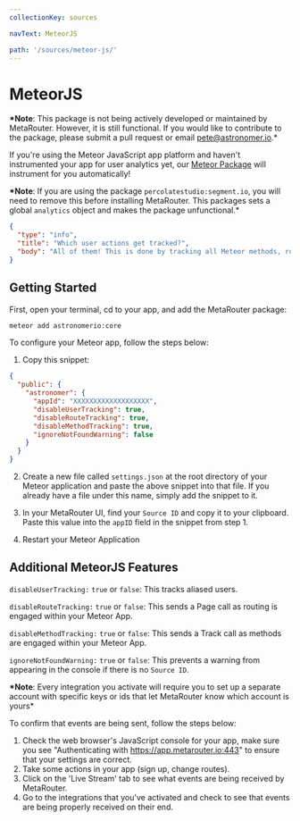 ```yaml
---
collectionKey: sources

navText: MeteorJS

path: '/sources/meteor-js/'
---
```


# MeteorJS

**\*Note**: This package is not being actively developed or maintained by MetaRouter. However, it is still functional. If you would like to contribute to the package, please submit a pull request or email pete@astronomer.io.\*

If you're using the Meteor JavaScript app platform and haven't instrumented your app for user analytics yet, our [Meteor Package](https://atmospherejs.com/astronomerio/core) will instrument for you automatically!

**\*Note**: If you are using the package `percolatestudio:segment.io`, you will need to remove this before installing MetaRouter. This packages sets a global `analytics` object and makes the package unfunctional.\*

```json
{
  "type": "info",
  "title": "Which user actions get tracked?",
  "body": "All of them! This is done by tracking all Meteor methods, route changes (flow-router and iron-router), and insertions into minimongo."
}
```

## Getting Started

First, open your terminal, cd to your app, and add the MetaRouter package:

```bash
meteor add astronomerio:core
```

To configure your Meteor app, follow the steps below:

1. Copy this snippet:

```json
{
  "public": {
    "astronomer": {
      "appId": "XXXXXXXXXXXXXXXXXXX",
      "disableUserTracking": true,
      "disableRouteTracking": true,
      "disableMethodTracking": true,
      "ignoreNotFoundWarning": false
    }
  }
}
```

2. Create a new file called `settings.json` at the root directory of your Meteor application and paste the above snippet into that file. If you already have a file under this name, simply add the snippet to it.

3. In your MetaRouter UI, find your `Source ID` and copy it to your clipboard. Paste this value into the `appID` field in the snippet from step 1.

4. Restart your Meteor Application

## Additional MeteorJS Features

`disableUserTracking:` `true` or `false`: This tracks aliased users.

`disableRouteTracking:` `true` or `false`: This sends a Page call as routing is engaged within your Meteor App.

`disableMethodTracking:` `true` or `false`: This sends a Track call as methods are engaged within your Meteor App.

`ignoreNotFoundWarning:` `true` or `false`: This prevents a warning from appearing in the console if there is no `Source ID`.

**\*Note**: Every integration you activate will require you to set up a separate account with specific keys or ids that let MetaRouter know which account is yours\*

To confirm that events are being sent, follow the steps below:

1. Check the web browser's JavaScript console for your app, make sure you see "Authenticating with https://app.metarouter.io:443" to ensure that your settings are correct.
2. Take some actions in your app (sign up, change routes).
3. Click on the 'Live Stream' tab to see what events are being received by MetaRouter.
4. Go to the integrations that you've activated and check to see that events are being properly received on their end.
